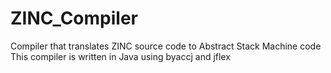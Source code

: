 # ZINC_Compiler
Compiler that translates ZINC source code to Abstract Stack Machine code
This compiler is written in Java using byaccj and jflex
